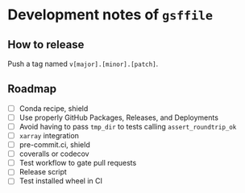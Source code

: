 # Development notes of `gsffile`

## How to release

Push a tag named `v[major].[minor].[patch]`.

## Roadmap

* [ ] Conda recipe, shield
* [ ] Use properly GitHub Packages, Releases, and Deployments
* [ ] Avoid having to pass `tmp_dir` to tests calling `assert_roundtrip_ok`
* [ ] `xarray` integration
* [ ] pre-commit.ci, shield
* [ ] coveralls or codecov
* [ ] Test workflow to gate pull requests
* [ ] Release script
* [ ] Test installed wheel in CI
